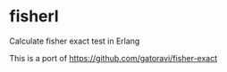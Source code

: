 # fisherl
Calculate fisher exact test in Erlang

This is a port of https://github.com/gatoravi/fisher-exact

